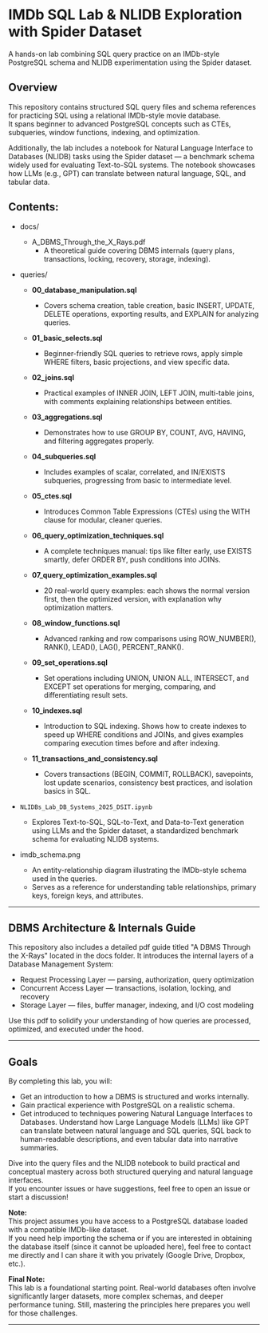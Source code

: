# IMDb SQL Lab & NLIDB Exploration with Spider Dataset

A hands-on lab combining SQL query practice on an IMDb-style PostgreSQL schema and NLIDB experimentation using the Spider dataset.

## Overview

This repository contains structured SQL query files and schema references for practicing SQL using a relational IMDb-style movie database.  
It spans beginner to advanced PostgreSQL concepts such as CTEs, subqueries, window functions, indexing, and optimization.

Additionally, the lab includes a notebook for Natural Language Interface to Databases (NLIDB) tasks using the Spider dataset — a benchmark schema widely used for evaluating Text-to-SQL systems. The notebook showcases how LLMs (e.g., GPT) can translate between natural language, SQL, and tabular data.

## Contents:

  - docs/
    -  A_DBMS_Through_the_X_Rays.pdf 
        - A theoretical guide covering DBMS internals (query plans, transactions, locking, recovery, storage, indexing).

  - queries/
    - **00_database_manipulation.sql**
      - Covers schema creation, table creation, basic INSERT, UPDATE, DELETE operations, exporting results, and EXPLAIN for analyzing queries.
    
    - **01_basic_selects.sql**
      - Beginner-friendly SQL queries to retrieve rows, apply simple WHERE filters, basic projections, and view specific data.
    
    - **02_joins.sql**
      - Practical examples of INNER JOIN, LEFT JOIN, multi-table joins, with comments explaining relationships between entities.
    
    - **03_aggregations.sql**
      - Demonstrates how to use GROUP BY, COUNT, AVG, HAVING, and filtering aggregates properly.
    
    - **04_subqueries.sql**
      - Includes examples of scalar, correlated, and IN/EXISTS subqueries, progressing from basic to intermediate level.
    
    - **05_ctes.sql**
      - Introduces Common Table Expressions (CTEs) using the WITH clause for modular, cleaner queries.
    
    - **06_query_optimization_techniques.sql**
      - A complete techniques manual: tips like filter early, use EXISTS smartly, defer ORDER BY, push conditions into JOINs.
    
    - **07_query_optimization_examples.sql**
      - 20 real-world query examples: each shows the normal version first, then the optimized version, with explanation why optimization matters.
        
    - **08_window_functions.sql**
      - Advanced ranking and row comparisons using ROW_NUMBER(), RANK(), LEAD(), LAG(), PERCENT_RANK().
    
    - **09_set_operations.sql**
      - Set operations including UNION, UNION ALL, INTERSECT, and EXCEPT set operations for merging, comparing, and differentiating result sets.
    
    - **10_indexes.sql**
      - Introduction to SQL indexing. Shows how to create indexes to speed up WHERE conditions and JOINs, and gives examples comparing execution      times before and after indexing.
    
    - **11_transactions_and_consistency.sql**
      - Covers transactions (BEGIN, COMMIT, ROLLBACK), savepoints, lost update scenarios, consistency best practices, and isolation basics in SQL.

  - `NLIDBs_Lab_DB_Systems_2025_DSIT.ipynb`
      - Explores Text-to-SQL, SQL-to-Text, and Data-to-Text generation using LLMs and the Spider dataset, a standardized benchmark schema for evaluating NLIDB systems.

  - imdb_schema.png
    
    - An entity-relationship diagram illustrating the IMDb-style schema used in the queries.
    - Serves as a reference for understanding table relationships, primary keys, foreign keys, and attributes.

---

## DBMS Architecture & Internals Guide

This repository also includes a detailed pdf guide titled "A DBMS Through the X-Rays" located in the docs folder. It introduces the internal layers of a Database Management System:

  - Request Processing Layer — parsing, authorization, query optimization
  - Concurrent Access Layer — transactions, isolation, locking, and recovery
  - Storage Layer — files, buffer manager, indexing, and I/O cost modeling

Use this pdf to solidify your understanding of how queries are processed, optimized, and executed under the hood.

---

## Goals

By completing this lab, you will:

  - Get an introduction to how a DBMS is structured and works internally.
  - Gain practical experience with PostgreSQL on a realistic schema.
  - Get introduced to techniques powering Natural Language Interfaces to Databases. Understand how Large Language Models (LLMs) like GPT can translate between natural language and SQL queries, SQL back to human-readable descriptions, and even tabular data into narrative summaries.

Dive into the query files and the NLIDB notebook to build practical and conceptual mastery across both structured querying and natural language interfaces.  
If you encounter issues or have suggestions, feel free to open an issue or start a discussion!

**Note:**  
This project assumes you have access to a PostgreSQL database loaded with a compatible IMDb-like dataset.  
If you need help importing the schema or if you are interested in obtaining the database itself (since it cannot be uploaded here), feel free to contact me directly and I can share it with you privately (Google Drive, Dropbox, etc.).

**Final Note:**  
This lab is a foundational starting point. Real-world databases often involve significantly larger datasets, more complex schemas, and deeper performance tuning. Still, mastering the principles here prepares you well for those challenges.

---
